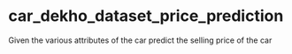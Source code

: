 # car_dekho_dataset_price_prediction
Given the various attributes of the car predict the selling price of the car
